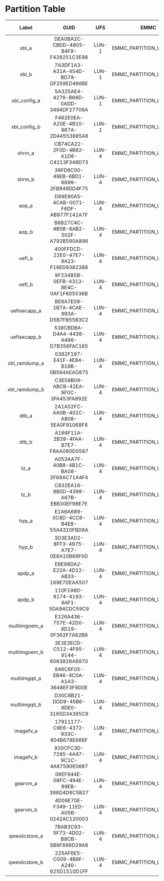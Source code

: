 # Partition Table



| **Label** | **GUID** | **UFS** | **EMMC** | **Targets Supported** |
|:---------:|:--------:|:-------------:|:-------------:|:--------------------:|
| xbl_a | DEA0BA2C-CBDD-4805-B4F9-F428251C3E98 | LUN-1 | EMMC_PARTITION_USER_DATA | QCS6490, QCS9100, QCS8300 |
| xbl_b | 7A3DF1A3-A31A-454D-BD78-DF259ED486BE | LUN-1| EMMC_PARTITION_USER_DATA | QCS6490, QCS9100, QCS8300 |
| xbl_config_a | 5A325AE4-4276-B66D-0ADD-3494DF27706A | LUN-1| EMMC_PARTITION_USER_DATA | QCS6490, QCS9100, QCS8300 |
| xbl_config_b | F462E0EA-A20E-4B10-867A-2D4455366548 | LUN-1| EMMC_PARTITION_USER_DATA | QCS6490, QCS9100, QCS8300 |
| shrm_a | CB74CA22-2F0D-4B82-A1D6-C4213F348D73 | LUN-4 | EMMC_PARTITION_USER_DATA | QCS6490, QCS9100, QCS8300 |
| shrm_b | 39FD6C00-49EB-6BD1-6899-2FB849DD4F75 | LUN-4 | EMMC_PARTITION_USER_DATA | QCS6490, QCS9100, QCS8300 |
| aop_a | D69E90A5-4CAB-0071-F6DF-AB977F141A7F | LUN-4 | EMMC_PARTITION_USER_DATA | QCS6490, QCS9100, QCS8300 |
| aop_b | B8B27C4C-4B5B-8AB2-502F-A792B590A896 | LUN-4 | EMMC_PARTITION_USER_DATA | QCS6490, QCS9100, QCS8300 |
| uefi_a | 400FFDCD-22E0-47E7-9A23-F16ED9382388 | LUN-4 | EMMC_PARTITION_USER_DATA | QCS6490, QCS9100, QCS8300 |
| uefi_b | 9F234B5B-0EFB-4313-8E4C-0AF1F605536B | LUN-4 | EMMC_PARTITION_USER_DATA | QCS6490, QCS9100, QCS8300 |
| uefisecapp_a | BE8A7E08-1B7A-4CAE-993A-D5B7FB55B3C2 | LUN-4 | EMMC_PARTITION_USER_DATA | QCS6490, QCS9100, QCS8300 |
| uefisecapp_b | 538CBDBA-D4A4-4438-A466-D7B356FAC165 | LUN-4 | EMMC_PARTITION_USER_DATA | QCS6490, QCS9100, QCS8300 |
| xbl_ramdump_a | 0382F197-E41F-4E84-B18B-0B564AEAD875 | LUN-4 | EMMC_PARTITION_USER_DATA | QCS6490, QCS9100, QCS8300 |
| xbl_ramdump_b | C3E58B09-ABCB-42EA-9F0C-3FA453FA892E | LUN-4 | EMMC_PARTITION_USER_DATA | QCS6490, QCS9100, QCS8300 |
| dtb_a | 2A1A52FC-AA0B-401C-A808-5EA0F91068F8 | LUN-4 | EMMC_PARTITION_USER_DATA | QCS6490, QCS9100, QCS8300 |
| dtb_b | A166F11A-2B39-4FAA-B7E7-F8AA080D0587 | LUN-4 | EMMC_PARTITION_USER_DATA | QCS6490, QCS9100, QCS8300 |
| tz_a | A053AA7F-40B8-4B1C-BA08-2F68AC71A4F4 | LUN-4 | EMMC_PARTITION_USER_DATA | QCS6490, QCS9100, QCS8300 |
| tz_b | C832EA16-8B0D-4398-A67B-EBB30EF98E7E | LUN-4 | EMMC_PARTITION_USER_DATA | QCS6490, QCS9100, QCS8300 |
| hyp_a | E1A6A689-0C8D-4CC6-B4E8-55A4320FBD8A | LUN-4 | EMMC_PARTITION_USER_DATA | QCS6490, QCS9100, QCS8300 |
| hyp_b | 3D3E3AD2-8FF3-4975-A7E7-0E8A10B69F0D | LUN-4 | EMMC_PARTITION_USER_DATA | QCS6490, QCS9100, QCS8300 |
| apdp_a | E6E98DA2-E22A-4D12-AB33-169E7DEAA507 | LUN-4 | EMMC_PARTITION_USER_DATA | QCS6490, QCS9100, QCS8300 |
| apdp_b | 110F198D-8174-4193-9AF1-5DA94CDC59C9 | LUN-4 | EMMC_PARTITION_USER_DATA | QCS6490, QCS9100, QCS8300 |
| multiimgoem_a | E126A436-757E-42D0-8D19-0F362F7A62B8 | LUN-4 | EMMC_PARTITION_USER_DATA | QCS6490, QCS9100, QCS8300 |
| multiimgoem_b | 3E3E3ECD-C512-4F95-9144-6063826A8970 | LUN-4 | EMMC_PARTITION_USER_DATA | QCS6490, QCS9100, QCS8300 |
| multiimgqti_a | 846C6F05-EB46-4C0A-A1A3-3648EF3F9D0E | LUN-4 | EMMC_PARTITION_USER_DATA | QCS6490, QCS9100, QCS8300 |
| multiimgqti_b | D30C8B21-DDD9-45B6-8DE0-3165D34395C9 | LUN-4 | EMMC_PARTITION_USER_DATA | QCS6490, QCS9100, QCS8300 |
| imagefv_a | 17911177-C9E6-4372-933C-804B678E666F | LUN-4 | EMMC_PARTITION_USER_DATA | QCS6490, QCS9100, QCS8300 |
| imagefv_b | 920CFC3D-7285-4A47-9C1C-4A87590E0687 | LUN-4 | EMMC_PARTITION_USER_DATA | QCS6490, QCS9100, QCS8300 |
| gearvm_a | 06EF844E-08FC-494E-89EB-396D4D6C5B27 | LUN-4 | EMMC_PARTITION_USER_DATA | QCS9100, QCS8300 |
| gearvm_b | 4D09E70E-F349-11ED-A05B-0242AC120003 | LUN-4 | EMMC_PARTITION_USER_DATA | QCS9100, QCS8300 |
| qweslicstore_a | 7BAB3C93-5F73-4D02-B8CB-5B9F899D29A8 | LUN-4 | EMMC_PARTITION_USER_DATA | QCS6490, QCS9100, QCS8300 |
| qweslicstore_b | 225AF6E5-C009-4B6F-A240-625D1510D1FF | LUN-4 | EMMC_PARTITION_USER_DATA | QCS6490, QCS9100, QCS8300 |